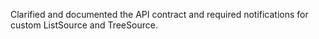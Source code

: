 Clarified and documented the API contract and required notifications for custom ListSource and TreeSource.
